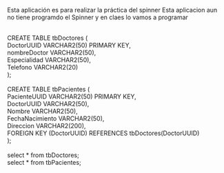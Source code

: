 Esta aplicación es para realizar la práctica del spinner
Esta aplicacion aun no tiene programdo el Spinner y en claes lo vamos a programar
</br></br>

CREATE TABLE tbDoctores (</br>
    DoctorUUID VARCHAR2(50) PRIMARY KEY,</br>
    nombreDoctor VARCHAR2(50),</br>
    Especialidad VARCHAR2(50),</br>
    Telefono VARCHAR2(20)</br>
);
</br></br>
CREATE TABLE tbPacientes (</br>
    PacienteUUID VARCHAR2(50) PRIMARY KEY,</br>
    DoctorUUID VARCHAR2(50),</br>
    Nombre VARCHAR2(50),</br>
    FechaNacimiento VARCHAR2(50),</br>
    Direccion VARCHAR2(200),</br>
    FOREIGN KEY (DoctorUUID) REFERENCES tbDoctores(DoctorUUID)</br>
);</br>
</br>
select * from tbDoctores;</br>
select * from tbPacientes;</br></br>



